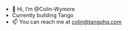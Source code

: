 - 👋 Hi, I’m @Colin-Wymore
- Currently building Tango
- 📫 You can reach me at colin@tangohq.com

<!---
Colin-Wymore/Colin-Wymore is a ✨ special ✨ repository because its `README.md` (this file) appears on your GitHub profile.
You can click the Preview link to take a look at your changes.
--->
